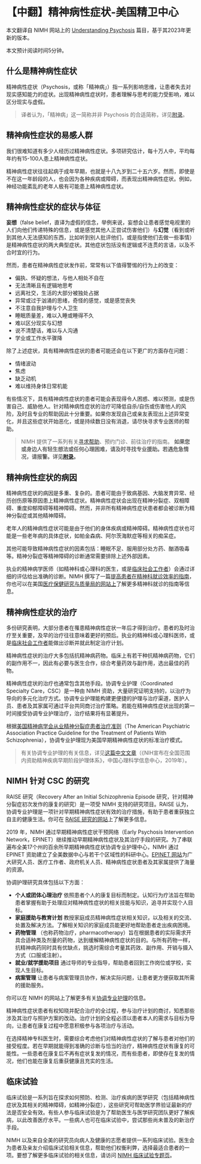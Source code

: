 # 【中翻】精神病性症状-美国精卫中心

本文翻译自 NIMH 网站上的 [Understanding Psychosis](https://www.nimh.nih.gov/health/publications/understanding-psychosis) 篇目，基于其2023年更新的版本。

本文预计阅读时间5分钟。

## 什么是精神病性症状

精神病性症状（Psychosis，或称「精神病」）指一系列影响思维，让患者失去对现实感知能力的症状。出现精神病性症状时，患者理解与思考的能力受影响，难以区分现实与虚假。

> 译者认为，「精神病」这一简称并非 Psychosis 的合适简称，详见[附录](../appendix.md#精神病性症状-回到原文)。

## 精神病性症状的易感人群

我们很难知道有多少人经历过精神病性症状。多项研究估计，每十万人中，平均每年约有15-100人患上精神病性症状。

精神病性症状往往起病于成年早期，也就是十八九岁到二十五六岁。然而，即使是不在这一年龄段的人，也会因为各种疾病或障碍，而表现出精神病性症状。例如，神经功能紊乱的老年人极有可能患上精神病性症状。

## 精神病性症状的症状与体征

**妄想**（false belief，直译为虚假的信念，举例来说，妄想会让患者感觉电视里的人们向他们传递特殊的信息，或是感觉其他人正尝试伤害他们）与**幻觉**（看到或听到其他人无法感知的东西，比如听到别人批评他们，或是指使他们去做一些事情）是精神病性症状的两大典型症状。其他症状包括没有逻辑或不连贯的言语，以及不合时宜的行为。

然而，患者在精神病性症状发作前，常常有以下值得警惕的行为上的改变：

- 偏执、怀疑的想法，与他人相处不自在
- 无法清晰且有逻辑地思考
- 远离社交，生活的大部分被独处占据
- 异常或过于汹涌的思绪，奇怪的感觉，或是感觉丧失
- 不注意自我护理与个人卫生
- 睡眠质量差，难以入睡或睡得不久
- 难以区分现实与幻想
- 说不清楚话，难以与人沟通
- 学业或工作水平骤降

除了上述症状，具有精神病性症状的患者可能还会在以下更广的方面存在问题：

- 情绪波动
- 焦虑
- 缺乏动机
- 难以维持身体日常机能

有些情况下，具有精神病性症状的患者可能会表现得令人困惑、难以预测，或是伤害自己、威胁他人。针对精神病性症状的治疗可降低自杀/自伤或伤害他人的风险，及时且专业的帮助因此十分重要。如果你发现自己或亲友表现出上述异常变化，并且这些症状开始恶化，或是持续数日没有消退，请尽快寻求专业医师的帮助。

> NIMH 提供了一系列有关[寻求帮助](https://www.nimh.nih.gov/health/find-help)、预约门诊、前往治疗的指南。
> **如果您或身边人有轻生想法或任何心理困难，请及时寻找专业援助。若遇危急情况，请报警。详见[附录](../appendix.md#危机干预与报警)。**

## 精神病性症状的病因

精神病性症状的病因是多重、复杂的。患者可能由于致病基因、大脑发育异常、经历创伤原等原因患上精神病性症状。精神病性症状会出现在精神分裂症、双相障碍、重度抑郁障碍等精神障碍。然而，并非所有精神病性症状患者都会被诊断为精神分裂症或其他精神障碍。

老年人的精神病性症状可能是由于他们的身体疾病或精神障碍。精神病性症状也可能是一些老年病的具体症状，如帕金森病、阿尔茨海默症等相关的痴呆症。

其他可能导致精神病性症状的因素包括：睡眠不足、服用部分处方药、酗酒吸毒等。精神分裂症等精神障碍的诊断通常需要排除上述外部因素。

执业的精神病学医师（如精神科或心理科的医生，或是[临床社会工作者](../appendix.md#临床社会工作者)）会通过详细的评估给出准确的诊断。NIMH 撰写了一篇[提高患者在精神科就诊效率的指南](https://www.nimh.nih.gov/health/publications/tips-for-talking-with-your-health-care-provider)，你也可以在美国[医疗保健研究与质量局的网站上](http://www.ahrq.gov/questions)了解更多精神科就诊的指南等信息。

## 精神病性症状的治疗

多份研究表明，大部分患者在罹患精神病性症状一年后才得到治疗。患者的及时治疗至关重要，及早的治疗往往意味着更好的预后。执业的精神科或心理科医师，或是[临床社会工作者](../appendix.md#临床社会工作者)能做出诊断并就此制定治疗计划。

精神病性症状的治疗大多包括抗精神病药物。临床上有若干种抗精神病药物，它们的副作用不一，因此有必要与医生合作，综合考量药效与副作用，选出最佳的药物。

精神病性症状的治疗也通常包含其他手段。协调专业护理（Coordinated Specialty Care，CSC）是一种由 NIMH 资助，大量研究证明支持的，以治疗为导向的多元化治疗方式。协调专业护理能构建更便捷的护理与治疗渠道，医护人员、患者及其家属可通过平台共同商讨治疗策略。若能在精神病性症状出现的第一时间接受协调专业护理治疗，治疗结果将有显著提升。

根据[美国精神病学会从业精神分裂症患者治疗准则](https://pubmed.ncbi.nlm.nih.gov/32867516/)（The American Psychiatric Association Practice Guideline for the Treatment of Patients With Schizophrenia），协调专业护理现为美国早期精神病性症状的标准治疗模式。

> 有关协调专业护理的有关信息，详见[这篇中文文章](https://lib.psych.ac.cn/library/notice/Detail/c688257a-4026-421d-a747-7bb10774bc7e)（《NIH宣布在全国范围内资助精神疾病早期阶段护理体系》，中国心理科学信息中心，2019年）。

## NIMH 针对 CSC 的研究

RAISE 研究（Recovery After an Initial Schizophrenia Episode 研究，针对精神分裂症初次发作的康复的研究）是一项受 NIMH 支持的研究项目。RAISE 认为，协调专业护理是一项针对早期精神病性症状有效的治疗措施，有助于患者重获独立自主的健康生活。你可在 [RAISE 研究的网站](https://www.nimh.nih.gov/research/research-funded-by-nimh/research-initiatives/recovery-after-an-initial-schizophrenia-episode-raise)上了解更多信息。

2019 年，NIMH 通过早期精神病性症状干预网络（Early Psychosis Intervention Network，EPINET）继续推动早期精神病性症状及其治疗手段的研究。为了串联遍布全美17个州的百余所早期精神病性症状协调专业护理中心，NIMH 通过 EPINET 资助建立了全美数据中心与若干个区域性的科研中心。[EPINET 网站](https://nationalepinet.org/)为广大研究人员、医疗工作者、政府机关人员、精神病性症状患者及其家属提供了海量的资源。

协调护理研究具体包括以下方面：

- **个人或团体心理治疗** 依照患者个人的康复目标而制定。认知行为疗法旨在帮助患者掌握有助于处理应对精神病性症状的相关技能与知识，追寻并实现个人目标。
- **家庭援助与教育计划** 教授家庭成员精神病性症状相关知识，以及相关的交流、处置及解决方法。了解相关知识的家庭成员能更好地帮助患者走出疾病困境。
- **药物管理** （也称药物治疗，pharmacotherapy）旨在根据患者的实际需求开具合适种类及剂量的药物，达到缓解精神病性症状的目的。与所有药物一样，抗精神病药同时具有优缺点，挑选时需综合考量其药效、副作用、开销与摄入方式（口服或注射）。
- **就业/就学援助项目** 通过导师的专业指导，帮助患者回到工作岗位或学校，实现人生目标。
- **病案管理** 让患者与病案管理员协作，解决实际问题，让患者更方便获取其所需的援助服务。

你可以在 NIMH 的网站上了解更多有关[协调专业护理](https://www.nimh.nih.gov/research/research-funded-by-nimh/research-initiatives/recovery-after-an-initial-schizophrenia-episode-raise)的信息。

精神病性症状患者有权知晓并配合治疗的全过程，参与治疗计划的商讨，知悉那些涉及其治疗与照护方案的改动。治疗计划的全程必须以患者本人的需求与目标为导向，让患者在康复过程中愿意积极参与各项治疗与活动。

在选择精神专科医生时，需要综合考虑他们对精神病性症状的了解与患者对他们的接受程度。若在早期就能得到准确的诊断与恰当的治疗，精神病性症状有康复的可能性。一些患者在康复后不再有症状复发的情况，而有些患者，即使存在复发的情况，他们也能在康复后重获健康且充实的生活。

## 临床试验

临床试验是一系列旨在探求如何预防、检测、治疗疾病的医学研究（包括精神病性症状及其相关的精神障碍，如精神分裂症），这些研究可帮助医学界验证最新的疗法是否安全有效。有些人参与临床试验是为了帮助医生与医学研究团队更好了解疾病，以此改善医疗水平。一些病人也可在临床试验中，尝试那些尚未普及的新治疗手段。

NIMH 以及来自全美的研究员向病人及健康的志愿者提供一系列临床试验。医生会为患者及亲友介绍临床试验相关信息，帮助他们权衡利弊，选择最适合患者的一项。要想了解更多临床试验的相关信息，请访问 [NIMH 临床试验专题页](https://www.nimh.nih.gov/health/trials)。
